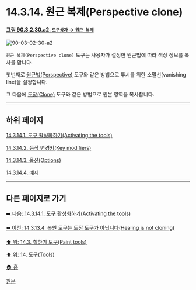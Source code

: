# 14.3.14. 원근 복제(Perspective clone)

<a id="90-03-02-30-a2"></a>

#### [그림 90.3.2.30.a2. `도구상자` → `원근 복제`](./90-03-02-30-perspective_clone.md#90-03-02-30-a2)
![90-03-02-30-a2](https://github.com/wonder13662/gimp/assets/15767104/1bebe4c7-108c-47be-a1e8-2e6f2e93a8a9)

`원근 복제(Perspective clone)` 도구는 사용자가 설정한 원근법에 따라 색상 정보를 복사를 합니다.

첫번째로 [원근법(Perspective)](./14-04-08-perspective.md) 도구와 같은 방법으로 투시를 위한 소멸선(vanishing line)을 설정합니다.

그 다음에 [도장(Clone)](./14-03-12-00-clone.md) 도구와 같은 방법으로 원본 영역을 복사합니다.

***

## 하위 페이지

[14.3.14.1. 도구 활성화하기(Activating the tools)](./14-03-14-01-activating_the_tool.md)

[14.3.14.2. 동작 변경키(Key modifiers)](./14-03-14-02-key_modifiers.md)

[14.3.14.3. 옵션(Options)](./14-03-14-03-options.md)

[14.3.14.4. 예제](./14-03-14-04-example.md)

***

## 다른 페이지로 가기

[➡️ 다음: 14.3.14.1. 도구 활성화하기(Activating the tools)](./14-03-14-01-activating_the_tool.md)

[⬅️ 이전: 14.3.13.4. 복원 도구는 도장 도구가 아닙니다(Healing is not cloning)](./14-03-13-04-healing_is_not_cloning.md)

[⬆️ 위: 14.3. 칠하기 도구(Paint tools)](./14-03-00-paint-tools.md)

[⬆️ 위: 14. 도구(Tools)](./14-00-tools.md)

[🏠 홈](./00-home.md)

[원문](https://docs.gimp.org/2.10/ko/gimp-tool-perspective-clone.html)